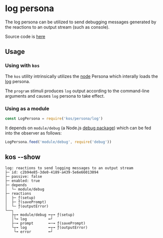 # log persona

The log persona can be utilized to send debugging messages generated
by the reactions to an output stream (such as console).

Source code is [here](./log.js)

## Usage

### Using with `kos`

The `kos` utility intrinsically utilizes the [node](./node.md) Persona
which interally loads the [log](./log.md) persona.

The `program` stimuli produces `log` output according to the
command-line arguments and causes `log` persona to take effect.

### Using as a module

```js
const LogPersona = require('kos/persona/log')
```

It depends on `module/debug` (a Node.js
[debug package](https://npmjs.com/package/debug)) which can be fed
into the observer as follows:

```js
LogPersona.feed('module/debug', require('debug'))
```

## kos --show

```
log: reactions to send logging messages to an output stream
├─ id: c2b94e85-3de0-4189-a439-5e6e66013094
├─ passive: false
├─ enabled: true
├─ depends
│  └─ module/debug
├─ reactions
│  ├─ ƒ(setup)
│  ├─ ƒ(savePrompt)
│  └─ ƒ(outputError)
└──┐
   ├┬╼ module/debug ╾┬╼ ƒ(setup)
   │└╼ log          ╾┘
   ├─╼ prompt       ╾─╼ ƒ(savePrompt)
   └┬╼ log          ╾┬╼ ƒ(outputError)
    └╼ error        ╾┘
```
